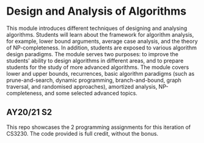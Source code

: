 # Design and Analysis of Algorithms
This module introduces different techniques of designing and analysing algorithms. Students will learn about the framework for algorithm analysis, for example, lower bound arguments, average case analysis, and the theory of NP-completeness. In addition, students are exposed to various algorithm design paradigms. The module serves two purposes: to improve the students' ability to design algorithms in different areas, and to prepare students for the study of more advanced algorithms. The module covers lower and upper bounds, recurrences, basic algorithm paradigms (such as prune-and-search, dynamic programming, branch-and-bound, graph traversal, and randomised approaches), amortized analysis, NP-completeness, and some selected advanced topics.

## AY20/21 S2

This repo showcases the 2 programming assignments for this iteration of CS3230. The code provided is full credit, without the bonus.
